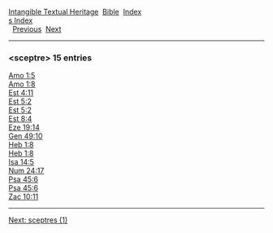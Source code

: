 [Intangible Textual Heritage](../../index)  [Bible](../index) 
[Index](index)   
[s Index](_s_)  
  [Previous](c09854)  [Next](c09856) 

------------------------------------------------------------------------

### &lt;sceptre&gt; 15 entries

[Amo 1:5](../kjv/amo001.htm#005)  
[Amo 1:8](../kjv/amo001.htm#008)  
[Est 4:11](../kjv/est004.htm#011)  
[Est 5:2](../kjv/est005.htm#002)  
[Est 5:2](../kjv/est005.htm#002)  
[Est 8:4](../kjv/est008.htm#004)  
[Eze 19:14](../kjv/eze019.htm#014)  
[Gen 49:10](../kjv/gen049.htm#010)  
[Heb 1:8](../kjv/heb001.htm#008)  
[Heb 1:8](../kjv/heb001.htm#008)  
[Isa 14:5](../kjv/isa014.htm#005)  
[Num 24:17](../kjv/num024.htm#017)  
[Psa 45:6](../kjv/psa045.htm#006)  
[Psa 45:6](../kjv/psa045.htm#006)  
[Zac 10:11](../kjv/zac010.htm#011)  

------------------------------------------------------------------------

[Next: sceptres (1)](c09856)
